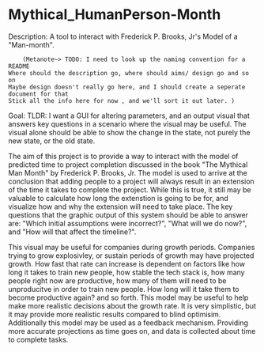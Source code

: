 # Mythical_HumanPerson-Month
Description: A tool to interact with Frederick P. Brooks, Jr's Model of a "Man-month".

        (Metanote~> TODO: I need to look up the naming convention for a README
    Where should the description go, where should aims/ design go and so on
    Maybe design doesn't really go here, and I should create a seperate document for that
    Stick all the info here for now , and we'll sort it out later. )

Goal:
TLDR: I want a GUI for altering parameters, and an output visual that answers key questions in a scenario where the visual may be useful. The visual alone should be able to show the change in the state, not purely the new state, or the old state. 

The aim of this project is to provide a way to interact with the model of predicted time to project
completion discussed in the book "The Mythical Man Month" by Frederick P. Brooks, Jr. The model 
is used to arrive at the conclusion that adding people to a project will always result in an extension
of the time it takes to complete the project. While this is true, it still may be valuable to calculate how long the extenstion is going to be for, and visualize how and why the extension will need to take place. The key questions that the graphic output of this system should be able to answer are: "Which initial assumptions were incorrect?", "What will we do now?", and "How will that affect the timeline?".  

This visual may be useful for companies during growth periods. Companies trying to grow explosivley, or sustain periods of growth may have projected growth. How fast that rate can increase is dependent on factors like how long it takes to train new people, how stable the tech stack is, how many people right now are productive, how many of them will need to be unproducitve in order to train new people. How long will it take them to become productive again? and so forth.  This model may be useful to help make more realistic decisions about the growth rate. It is very simplistic, but it may provide more realistic results compared to blind optimisim. Additionally this model may be used as a feedback mechanism. Providing more accurate projections as time goes on, and data is collected about time to complete tasks.


